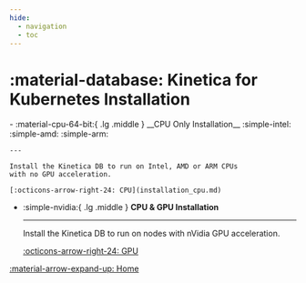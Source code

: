 ```yaml
---
hide:
  - navigation
  - toc
---
```

# :material-database: Kinetica for Kubernetes Installation

<div class="grid cards" markdown>
-   :material-cpu-64-bit:{ .lg .middle } __CPU Only Installation__ :simple-intel: :simple-amd: :simple-arm:

    ---

    Install the Kinetica DB to run on Intel, AMD or ARM CPUs
    with no GPU acceleration.

    [:octicons-arrow-right-24: CPU](installation_cpu.md)

-   :simple-nvidia:{ .lg .middle } __CPU & GPU Installation__

    ---

    Install the Kinetica DB to run on nodes with nVidia GPU acceleration.

    [:octicons-arrow-right-24: GPU](installation_gpu.md)
</div>

[:material-arrow-expand-up: Home](../index.md "Home Page")